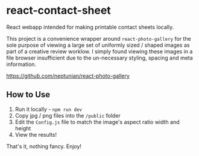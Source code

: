 # react-contact-sheet

React webapp intended for making printable contact sheets locally.

This project is a convenience wrapper around `react-photo-gallery` for the sole purpose of viewing a large set of uniformly sized / shaped images as part of a creative review worklow. I simply found viewing these images in a file browser insufficient due to the un-necessary styling, spacing and meta information.

https://github.com/neptunian/react-photo-gallery

## How to Use

1. Run it locally - `npm run dev`
2. Copy jpg / png files into the `/public` folder
3. Edit the `Config.js` file to match the image's aspect ratio width and height
4. View the results!

That's it, nothing fancy. Enjoy!

